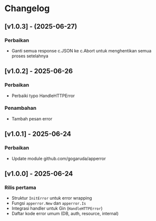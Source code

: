 # Changelog

## [v1.0.3] - (2025-06-27)
### Perbaikan
- Ganti semua response c.JSON ke c.Abort untuk menghentikan semua proses setelahnya

## [v1.0.2] - 2025-06-26
### Perbaikan
- Perbaiki typo HandleHTTPError

### Penambahan
- Tambah pesan error

## [v1.0.1] - 2025-06-24
### Perbaikan
- Update module github.com/gogaruda/apperror

## [v1.0.0] - 2025-06-24
### Rilis pertama
- Struktur `InitError` untuk error wrapping
- Fungsi `apperror.New` dan `apperror.Is`
- Integrasi handler untuk Gin (`HandleHTTPError`)
- Daftar kode error umum (DB, auth, resource, internal)